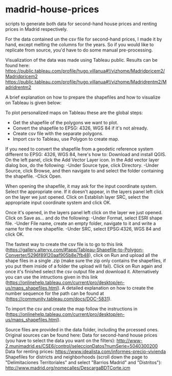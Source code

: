 # madrid-house-prices
scripts to generate both data for second-hand house prices and renting prices in Madrid respectively.

For the data contained un the csv file for second-hand prices, I made it by hand, except melting the columns for the years. So if you would like to replicate from source, you'd have to do some manual pre-processing.

Visualization of the data was made using Tableau public. Results can be found here:
https://public.tableau.com/profile/hugo.villanua#!/vizhome/Madridpricem2/Madridpricem2
https://public.tableau.com/profile/hugo.villanua#!/vizhome/Madridrentm2/Madridrentm2

A brief explanation on how to prepare the shapefiles and how to visualize on Tableau is given below:

To plot personalized maps on Tableau these are the global steps:
- Get the shapefile of the polygons we want to plot.
- Convert the shapefile to EPSG: 4326, WGS 84 if it's not already.
- Create csv file with the separate polygons.
- Import csv to Tableau, use Polygon to create map.

If you need to convert the shapefile from a geodetic reference system different to EPSG: 4326, WGS 84, here's how to:
Download and install QGIS. On the left panel, click the Add Vector Layer icon.
In the Add vector layer dialog box, do the following:
-Under Source type, click Directory.
-Under Source, click Browse, and then navigate to and select the folder containing the shapefile.
-Click Open.

When opening the shapefile, it may ask for the input coordinate system. Select the appropriate one.
If it doesn't appear, in the layers panel left click on the layer we just opened. Click on Establish layer SRC, select the appropriate input coordinate system and click OK.
	
Once it's opened, in the layers panel left click on the layer we just opened. Click on Save as... and do the following:
-Under Format, select ESRI shape file.
-Under File name, create an empty folder, navigate to it and write a name for the new shapefile.
-Under SRC, select EPSG:4326, WGS 84 and click OK.
	
The fastest way to create the csv file is to go to this link (https://gallery.alteryx.com/#!app/Tableau-Shapefile-to-Polygon-Converter/5296f89120aaf905b8e7fb48), click on Run and upload all the shape files in a single .zip (make sure the zip only contains the shapefiles, if you put them inside of a folder the upload will fail). Click on Run again and once it's finished select the csv output file and download it.
Alternatively you can use the intructions given in this link (https://onlinehelp.tableau.com/current/pro/desktop/en-us/maps_shapefiles.html). A detailed explanation on how to create the number sequence for the path can be found at (https://community.tableau.com/docs/DOC-5831).

To import the csv and create the map follow the instructions in (https://onlinehelp.tableau.com/current/pro/desktop/en-us/maps_shapefiles.html).

Source files are provided in the data folder, including the prcessed ones.
Original sources can be found here:
Data for second-hand house prices (you have to select the data you want on the filters): http://www-2.munimadrid.es/CSE6/control/seleccionDatos?numSerie=5040300200
Data for renting prices: https://www.idealista.com/informes-precio-vivienda
Shapefiles for districts and neighborhoods (scroll down the page to "Delimitaciones Territoriales" and select "Barrios Madrid" and "Distritos"): http://www.madrid.org/nomecalles/DescargaBDTCorte.icm